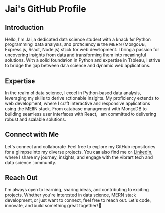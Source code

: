 # Jai's GitHub Profile

## Introduction

Hello, I'm Jai, a dedicated data science student with a knack for Python programming, data analysis, and proficiency in the MERN (MongoDB, Express.js, React, Node.js) stack for web development. I bring a passion for uncovering insights from data and transforming them into meaningful solutions. With a solid foundation in Python and expertise in Tableau, I strive to bridge the gap between data science and dynamic web applications.

## Expertise

In the realm of data science, I excel in Python-based data analysis, leveraging my skills to derive actionable insights. My proficiency extends to web development, where I craft interactive and responsive applications using the MERN stack. From database management with MongoDB to building seamless user interfaces with React, I am committed to delivering robust and scalable solutions.

## Connect with Me

Let's connect and collaborate! Feel free to explore my GitHub repositories for a glimpse into my diverse projects. You can also find me on [LinkedIn](https://www.linkedin.com/in/jai050803), where I share my journey, insights, and engage with the vibrant tech and data science community.

## Reach Out

I'm always open to learning, sharing ideas, and contributing to exciting projects. Whether you're interested in data science, MERN stack development, or just want to connect, feel free to reach out. Let's code, innovate, and build something great together! 🚀
